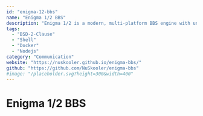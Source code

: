 ```yaml
---
id: "enigma-12-bbs"
name: "Enigma 1/2 BBS"
description: "Enigma 1/2 is a modern, multi-platform BBS engine with unlimited "callers" and legacy DOS door game support."
tags:
  - "BSD-2-Clause"
  - "Shell"
  - "Docker"
  - "Nodejs"
category: "Communication"
website: "https://nuskooler.github.io/enigma-bbs/"
github: "https://github.com/NuSkooler/enigma-bbs"
#image: "/placeholder.svg?height=300&width=400"
---
```


# Enigma 1/2 BBS

